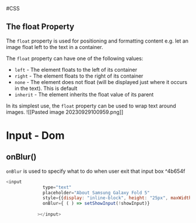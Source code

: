 #CSS 

## The float Property
The `float` property is used for positioning and formatting content e.g. let an image float left to the text in a container.

The `float` property can have one of the following values:

- `left` - The element floats to the left of its container
- `right` - The element floats to the right of its container
- `none` - The element does not float (will be displayed just where it occurs in the text). This is default
- `inherit` - The element inherits the float value of its parent

In its simplest use, the `float` property can be used to wrap text around images.
![[Pasted image 20230929100959.png]]

# Input - Dom
## onBlur()

`onBlur` is used to specify what to do when user exit that input box ^4b654f
```js
<input
              type="text"
              placeholder="About Samsung Galaxy Fold 5"
              style={{display: "inline-block", height: "25px", maxWidth:"250px", fontWeight: "bolder"}}
              onBlur={ ( ) => setShowInput(!showInput)}
              
            ></input>
```
